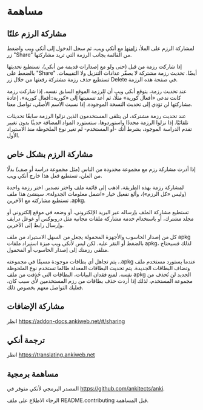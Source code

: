 # مساهمة

<!-- toc -->

## مشاركة الرزم علنًا

لمشاركة الرزم على الملأ، [زامنها](syncing.md) مع أنكي ويب، ثم سجل الدخول إلى أنكي ويب
واضغط زر "Share" من القائمة بجانب الرزمة التي تريد مشاركتها.

إذا شاركت رزمة من قبل (حتى ولو مع إصدارات قديمة من أنكي)، تستطيع تحديثها بالضغط
على "Share" أيضًا. تحديث رزمة مشتركة لا يصفّر عدادات التنزيل ولا التقييمات.
تستطيع حذف رزمة مشتركة رفعتها من خلال زر Delete في صفحة هذه الرزمة.

عند تحديث رزمة، يتوقع أنكي ويب أن للرزمة الموقع السابق نفسه. إذا شاركت رزمة كانت
تدعى «أفعال كورية» مثلًا، ثم أعد تسميتها إلى «كورية::أفعال كورية»، إعادة مشاركتها
لن تؤدي إلى تحديث النسخة الموجودة. إذا نسيت الاسم الأصلي، تواصل معنا.

عند تحديث رزمة مشتركة، لن يتلقى المستخدمون الذين نزلوا الرزمة سابقًا تحديثات تلقائيًا.
إذا نزلوا الرزمة مجددًا واستوردوها، ستستورد المواد المضافة حديثًا بدون تغيير
تقدم الدراسة الموجود، بشرط أنك -أو المستخدم- لم تغير نوع الملحوظة منذ الاستيراد الأول.

## مشاركة الرزم بشكل خاص

إذا أدرت مشاركة رزم مع مجموعة محدودة من الناس (مثل مجموعة دراسة أو صف) بدلًا من
العلن، تستطيع فعل هذا خارج أنكي ويب.

لمشاركة رزمة بهذه الطريقة، اذهب إلى قائمة ملف واختر تصدير. اختر رزمة واحدة (وليس «كل الرزم»)،
وألغ تفعيل خيار «اشمل معلومات الجدولة». سينشئ هذا ملف <span dir="ltr">.apkg</span>
تستطيع مشاركته مع الآخرين.

تستطيع مشاركة الملف بإرساله عبر البريد الإلكتروني، أو وضعه في موقع إلكتروني
أو مجلد مشترك، أو باستخدام خدمة مشاركة ملفات مجانية مثل دروبوكس أو غوغل درايف
وإرسال رابط إلى الآخرين.

كل من إصدار الحاسوب والأجهزة المحمولة يجعل من السهل الاستيراد من ملف apkg بالضغط
أو النقر عليه. لكن ليس لأنكي ويب ميزة استيراد ملفات apkg، لذلك فسيحتاج متلقي رزمتك إلى
إصدار الحاسوب أو المحمول.

عندما يستورد مستخدم ملف <span dir="ltr">.apkg</span>، يتم تجاهل
أي بطاقات موجودة مسبقًا في مجموعته وتضاف البطاقات الجديدة. يتم تحديث البطاقات المعدلة
طالما تستخدم نوع الملحوظة نفسه. لمنع فقدان البيانات، البطاقات التي حُذِفت من ملف apkg الجديد
لن تُحذف من مجموعة المستخدم، لذلك إذا أردت حذف بطاقات من رزم المستخدمين لأي سبب كان،
فعليك التواصل معهم بخصوص ذلك.

## مشاركة الإضافات

انظر <https://addon-docs.ankiweb.net/#/sharing>

## ترجمة أنكي

انظر <https://translating.ankiweb.net>

## مساهمة برمجية

المصدر البرمجي لأنكي متوفر في <https://github.com/ankitects/anki>.

الرجاء الاطلاع على ملف README.contributing قبل المساهمة.
